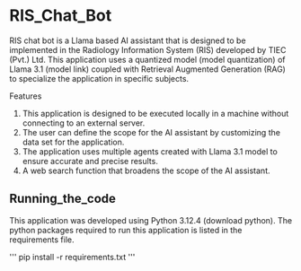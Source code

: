 # RIS_Chat_Bot

RIS chat bot is a Llama based AI assistant that is designed to be implemented in the Radiology Information System (RIS) developed by TIEC (Pvt.) Ltd. This application uses a quantized model (model quantization) of Llama 3.1 (model link) coupled with Retrieval Augmented Generation (RAG) to specialize the application in specific subjects. 

Features

  1. This application is designed to be executed locally in a machine without connecting to an external server.
  2. The user can define the scope for the AI assistant by customizing the data set for the application.
  3. The application uses multiple agents created with Llama 3.1 model to ensure accurate and precise results.
  4. A web search function that broadens the scope of the AI assistant.

## Running_the_code

This application was developed using Python 3.12.4 (download python). The python packages required to run this application is listed in the requirements file.

'''
pip install -r requirements.txt
'''

